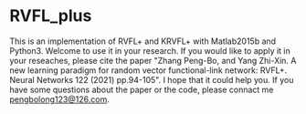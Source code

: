 # RVFL_plus
This is an implementation of RVFL+ and KRVFL+ with Matlab2015b and Python3. Welcome to use it in your research. If you would like to apply it in your reseaches, please cite the paper "Zhang Peng-Bo, and Yang Zhi-Xin. A new learning paradigm for random vector functional-link network: RVFL+. Neural Networks 122 (2021) pp.94-105". I hope that it could help you. If you have some questions about the paper or the code, please connact me pengbolong123@126.com.
